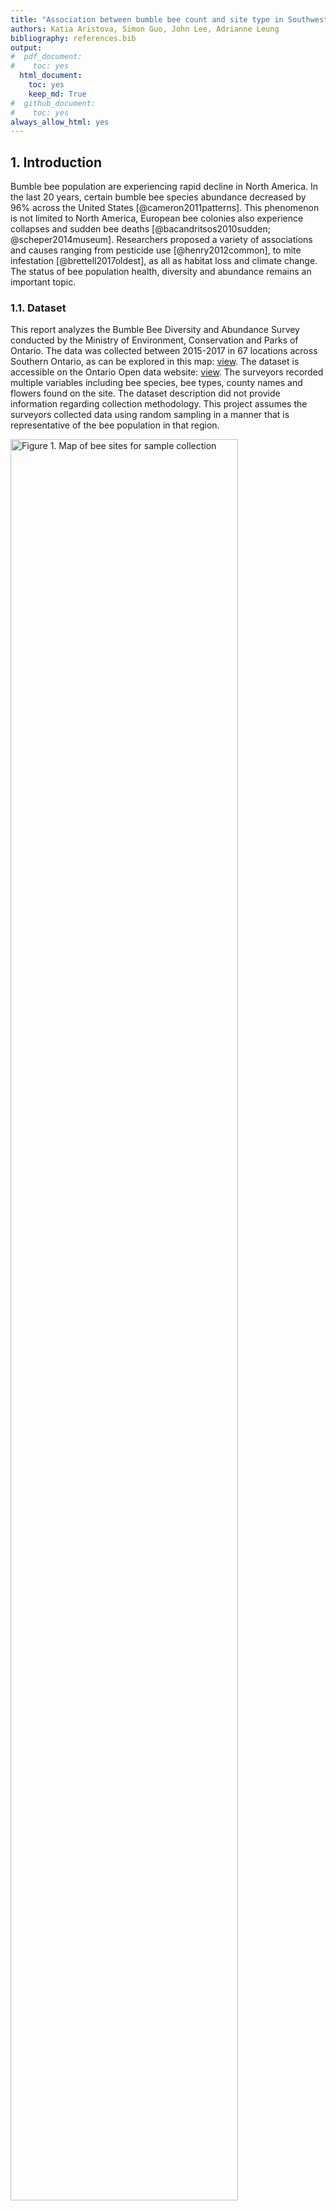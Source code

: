 ```yaml
---
title: "Association between bumble bee count and site type in Southwestern Ontario"
authors: Katia Aristova, Simon Guo, John Lee, Adrianne Leung
bibliography: references.bib
output:
#  pdf_document:
#    toc: yes
  html_document:
    toc: yes
    keep_md: True
#  github_document:
#    toc: yes
always_allow_html: yes
---
```






## 1. Introduction

Bumble bee population are experiencing rapid decline in North America. In the last 20 years, certain bumble bee species abundance decreased by 96% across the United States [@cameron2011patterns]. This phenomenon is not limited to North America, European bee colonies also experience collapses and sudden bee deaths [@bacandritsos2010sudden; @scheper2014museum]. Researchers proposed a variety of associations and causes ranging from pesticide use [@henry2012common], to mite infestation [@brettell2017oldest], as all as habitat loss and climate change. The status of bee population health, diversity and abundance remains an important topic.

### 1.1. Dataset

This report analyzes the Bumble Bee Diversity and Abundance Survey conducted by the Ministry of Environment, Conservation and Parks of Ontario. The data was collected between 2015-2017 in 67 locations across Southern Ontario, as can be explored in this map: [view](https://data.ontario.ca/dataset/bumble-bee-diversity-and-abundance-survey). The dataset is accessible on the Ontario Open data website: [view](https://data.ontario.ca/dataset/bumble-bee-diversity-and-abundance-survey). The surveyors recorded multiple variables including bee species, bee types, county names and flowers found on the site. The dataset description did not provide information regarding collection methodology. This project assumes the surveyors collected data using random sampling in a manner that is representative of the bee population in that region.

<div class="figure">
<img src="../src/figures/Bumblebee_survey_area.png" alt="Figure 1. Map of bee sites for sample collection" width="85%" />
<p class="caption">Figure 1. Map of bee sites for sample collection</p>
</div>

### 1.2. Research question

The analysis aims to determine the differences in bee counts between sites:

-   Agricultural
-   Natural
-   Semi-natural remnant

**Null hypothesis**: The bee count values are not different between all pairs of agricultural, natural and semi-natural remnant sites in Southern Ontario.  
**Alternative hypothesis**: The bee count values are different between all pairs of agricultural, natural and semi-natural remnant sites in Southern Ontario.

## 2. Exploratory data analysis

The following histogram shows the distributions of the bumble bee collected from different types of site. The distributions are highly right-skewed. The x axis of the following histogram was limited to 60 to show the shape of the distribution.

<div class="figure">
<img src="../src/figures/bee_df_hist.png" alt="Figure 2. The distribution of bee counts at each site type" width="80%" />
<p class="caption">Figure 2. The distribution of bee counts at each site type</p>
</div>

The following violin plot shows not only the distribution of the number of bees but also the mean and median. The mean is shown as white dots, while the median is shown as black dots. In order to include all the data points, log scale was applied to the x-axis of the plot.

<div class="figure">
<img src="../src/figures/bee_df_violin.png" alt="Figure 3. The distribution of bee counts with the mean and median" width="80%" />
<p class="caption">Figure 3. The distribution of bee counts with the mean and median</p>
</div>

The below figure shows the jitter plot for the number of bees collected at each site. The hypothesis testing would be required to find out whether the number of bees collected at each site is different from one another.

<div class="figure">
<img src="../src/figures/bee_df_jitter.png" alt="Figure 4. The distribution of the bees collected on different sites" width="100%" />
<p class="caption">Figure 4. The distribution of the bees collected on different sites</p>
</div>

The histograms and the violin plots show that the data is skewed to the right because most counts are zero. Even if the response variable was continuous (e.g. weight instead of count), using means would not be appropriate since the data is skewed.

Initially, the approach was to use grouped data by site id. This approached yielded more counts as the rows were summed. However, it was the wrong approach as each observation should be treated independently since they are independent and random observations.

The GPS coordinates were omitted the project is not looking at specific locations but the rather location types. Other features like species names were also omitted as this project aims to look at site types. If our group has a domain expert, it would be useful to also analyze species types and bee types. Without an expert it is impossible to interpret outcomes of more specific analysis since we do not know which species are more common or which bee types are more common.

**Data quality**

We assume the data was collected in a way that is unbiased and generalizable to the Southwestern Ontario region. The dataset was collected by the Ministry of Environment, Conservation and Parks of Ontario, so it is likely they used randomized sampling techniques.

All of the data was collected between May and August each year between 2015 and 2017. As a result, data collection controls for seasons (i.e. all site types are visited during same time periods, rather than having one site type visited in the fall and one in the summer).

## 3. Methodology

In this project, all possible relationships will be analyzed:

-   Agricultural vs natural
-   Agricultural vs semi-natural remnant
-   Natural vs semi-natural remnant

Poisson regression model and the zero-inflation model are two candidates for modeling the relationship between counts and site types.

Counts is a discrete variable making Anova and permutation tests using means or medians inappropriate to use. According to [@roback2021beyond], Poisson regression is a suitable model for this problem because it is typically used to model counts per unit of space or time. This is the case with the bee count survey. The parameter of interest is $\lambda_i$ which is the average number of bees per unit of space. The formula for this model is: $log(\lambda_i = \beta_0 + \beta_1x_i)$

[@roback2021beyond] describe the following assumptions:

><font size="2.5">1. Poisson Response: The response variable is a count per unit of time or space, described by a Poisson distribution.<br>
> 2.  Independence: The observations must be independent of one another. <br>
> 3.  Mean=Variance: By definition, the mean of a Poisson random variable must be equal to its variance. <br>
> 4.  Linearity: The log of the mean rate, $log(\lambda_i)$, must be a linear function of $x$.</font>

*Source: Direct quote from @roback2021beyond*

The four assumptions are assessed in our dataset and we conclude the below:

1.  The bee survey dataset satisfies the first assumption the number of bees is a count variable per unit of space (and time).  
2.  We do not know how the samples have been collected but it is very plausible they were collected independently.  
3.  We assume that the count of bees (in the population) has equal mean and variance.
4.  We assume that the average number of bees per unit of space and time has a linear relationship with the site type.

Given the limited knowledge about this dataset, we will proceed with the Poisson regression model.

Tools used for the analysis include R[@R], tidyverse[@tidyverse], knitr[@knitr].

**Sidenote:** The zero-inflation model is likely an even more suitable model for this dataset. However, it is more difficult to interpret and understand how to use it appropriately as our team does not have experience with this type of modelling. Zero-inflation model is used when a large number of counts is zero, which is the case in this dataset.

## 4. Results



To compare the differences in bee counts between site types, a significance level $\alpha$ $=$ 0.05 is used to evaluate the p-values of the Poisson regression test of the three pairs of baseline and response variables. We can see the results of the test in Table 2 below.

### 4.1 Evaluation of p-value

The p-values of the site type pairs Agricultural and Semi-natural remnant, as well as the pair Natural and Semi-natural remnant, which are 0 and 0.005 respectively as shown in the below Table 2. They are both smaller than 0.05. Therefore, we have evidence to reject the null hypothesis for only two pairs of site types, meaning that the bee count values are different between agricultural and semi-natural remnant, as well as natural and semi-natural remnant sites in Southern Ontario.

However, for the pair Agricultural and Natural, the p-value is 0.064, which is larger than 0.05. Therefore, we accept the null hypothesis that the bee count values are not different between agricultural and natural remnant sites in Southern Ontario.

### 4.2 Evaluation of coefficients

Since this is a log linear regression, the coefficients were converted (*e* to the power of estimated coefficient) and stored in the `coeff` column for easier interpretation.

The coefficients of site types also indicate that there is a difference between the two pairs of site types Agricultural and Semi-natural remnant. The mean count for Semi-natural remnant is 1.222 times higher than Agricultural. The same applies to the Natural and Semi-natural remnant pair, where Semi-natural mean count is 1.132 times higher.

However, the coefficient of the pair of site types Agricultural and Natural sites is 1.079, which shows that there is minor difference between the pair.

### 4.3 Conclusion

Both the p-values and coefficients lead to the same conclusion.

1.  We can only reject the null hypothesis for two pairs of site types Agricultural and Semi-natural remnant, as well as the pair Natural and Semi-natural remnant. We can conclude that it is statistically significant that the bee counts are different between site type pairs Agricultural and Semi-natural remnant, as well as the pair Natural and Semi-natural remnant in Southern Ontario.

2.  For the pair of site types Agricultural and Natural remnant, it is not statistically significant that the bee counts are different.

<table class="table" style="width: auto !important; ">
<caption>Table 1. Analysis results</caption>
 <thead>
  <tr>
   <th style="text-align:left;"> Site type pairs </th>
   <th style="text-align:right;"> Estimate </th>
   <th style="text-align:right;"> Standard error </th>
   <th style="text-align:right;"> Statistic </th>
   <th style="text-align:right;"> p-value (rounded) </th>
   <th style="text-align:right;"> Coefficient </th>
  </tr>
 </thead>
<tbody>
  <tr>
   <td style="text-align:left;"> Agricultural(ref) vs natural </td>
   <td style="text-align:right;"> 0.0759158 </td>
   <td style="text-align:right;"> 0.0409905 </td>
   <td style="text-align:right;"> 1.852033 </td>
   <td style="text-align:right;"> 0.064 </td>
   <td style="text-align:right;"> 1.079 </td>
  </tr>
  <tr>
   <td style="text-align:left;"> Agricultural(ref) vs semi-natural remnant </td>
   <td style="text-align:right;"> 0.2001459 </td>
   <td style="text-align:right;"> 0.0344886 </td>
   <td style="text-align:right;"> 5.803244 </td>
   <td style="text-align:right;"> 0.000 </td>
   <td style="text-align:right;"> 1.222 </td>
  </tr>
  <tr>
   <td style="text-align:left;"> Natural(ref) vs semi-natural remnant </td>
   <td style="text-align:right;"> 0.1242301 </td>
   <td style="text-align:right;"> 0.0438334 </td>
   <td style="text-align:right;"> 2.834140 </td>
   <td style="text-align:right;"> 0.005 </td>
   <td style="text-align:right;"> 1.132 </td>
  </tr>
</tbody>
</table>

## 5. Discussion

The study would benefit from further analysis of Semi-natural remnant type characteristics. Currently, the information is lacking in regards to what makes these sites more attractive to the bees. One explanation could be that the agricultural sites have mono-cultural crops that may or may not be attractive. Pesticide use could also be a factor. It is also unclear how "natural" the Natural site type is given the highly developed landscape of Southern Ontario. Human activities have disturbed and fragmented habitats. A Semi-natural site could potentially have more plant diversity if the plants are planted deliberately, for example.

### 5.1 Future directions

The zero-inflation analysis found that all counts are significantly different. However, we lack expertise to draw conclusion from this analysis because zeros are treated as a separate part of the test analysis using the `pscl` package function `zeroinfl`. It would be useful to come back to this problem and see if it can be reevaluated with a zero-inflation model. More information can be found in the Jupyter notebook file containing the literate code for this project (sections 4.3 and 5.3): [view](https://github.com/UBC-MDS/DSCI_522_Bee_Count_Comparison_Group_26/blob/main/src/literate_code/main_literal_code_analysis.ipynb).

## References
